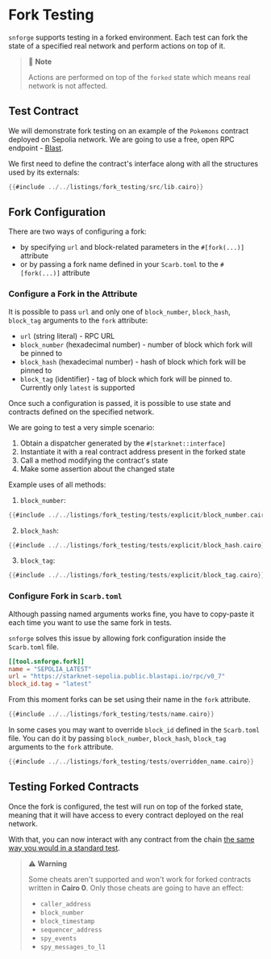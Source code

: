 # Fork Testing

`snforge` supports testing in a forked environment. Each test can fork the state of a specified real
network and perform actions on top of it.

> 📝 **Note**
>
> Actions are performed on top of the `forked` state which means real network is not affected.

## Test Contract

We will demonstrate fork testing on an example of the `Pokemons` contract deployed on Sepolia network.
We are going to use a free, open RPC endpoint - [Blast](https://blastapi.io/public-api/starknet).

We first need to define the contract's interface along with all the structures used by its externals:
```rust
{{#include ../../listings/fork_testing/src/lib.cairo}}
```

## Fork Configuration

There are two ways of configuring a fork:
- by specifying `url` and block-related parameters in the `#[fork(...)]` attribute
- or by passing a fork name defined in your `Scarb.toml` to the `#[fork(...)]` attribute

### Configure a Fork in the Attribute

It is possible to pass `url` and only one of `block_number`, `block_hash`, `block_tag` arguments to the `fork` attribute:
- `url` (string literal) - RPC URL
- `block_number` (hexadecimal number) - number of block which fork will be pinned to
- `block_hash` (hexadecimal number) - hash of block which fork will be pinned to
- `block_tag` (identifier) - tag of block which fork will be pinned to. Currently only `latest` is supported

Once such a configuration is passed, it is possible to use state and contracts defined on the specified network.

We are going to test a very simple scenario:
1. Obtain a dispatcher generated by the `#[starknet::interface]`
2. Instantiate it with a real contract address present in the forked state
3. Call a method modifying the contract's state
4. Make some assertion about the changed state

Example uses of all methods:

1. `block_number`:
```rust
{{#include ../../listings/fork_testing/tests/explicit/block_number.cairo}}
```

2. `block_hash`:
```rust
{{#include ../../listings/fork_testing/tests/explicit/block_hash.cairo}}
```

3. `block_tag`:
```rust
{{#include ../../listings/fork_testing/tests/explicit/block_tag.cairo}}
```

### Configure Fork in `Scarb.toml`

Although passing named arguments works fine, you have to copy-paste it each time you want to use
the same fork in tests.

`snforge` solves this issue by allowing fork configuration inside the `Scarb.toml` file.
```toml
[[tool.snforge.fork]]
name = "SEPOLIA_LATEST"
url = "https://starknet-sepolia.public.blastapi.io/rpc/v0_7"
block_id.tag = "latest"
```

From this moment forks can be set using their name in the `fork` attribute.

```rust
{{#include ../../listings/fork_testing/tests/name.cairo}}
```

In some cases you may want to override `block_id` defined in the `Scarb.toml` file.
You can do it by passing `block_number`, `block_hash`, `block_tag` arguments to the `fork` attribute.

```rust
{{#include ../../listings/fork_testing/tests/overridden_name.cairo}}
```

## Testing Forked Contracts

Once the fork is configured, the test will run on top of the forked state, meaning that it will have access to every contract deployed on the real network.

With that, you can now interact with any contract from the chain [the same way you would in a standard test](../testing/contracts.md).

> ⚠️ **Warning**
>
> Some cheats aren't supported and won't work for forked contracts written in **Cairo 0**.
> Only those cheats are going to have an effect:
>
> - `caller_address`
> - `block_number`
> - `block_timestamp`
> - `sequencer_address`
> - `spy_events`
> - `spy_messages_to_l1`
>
